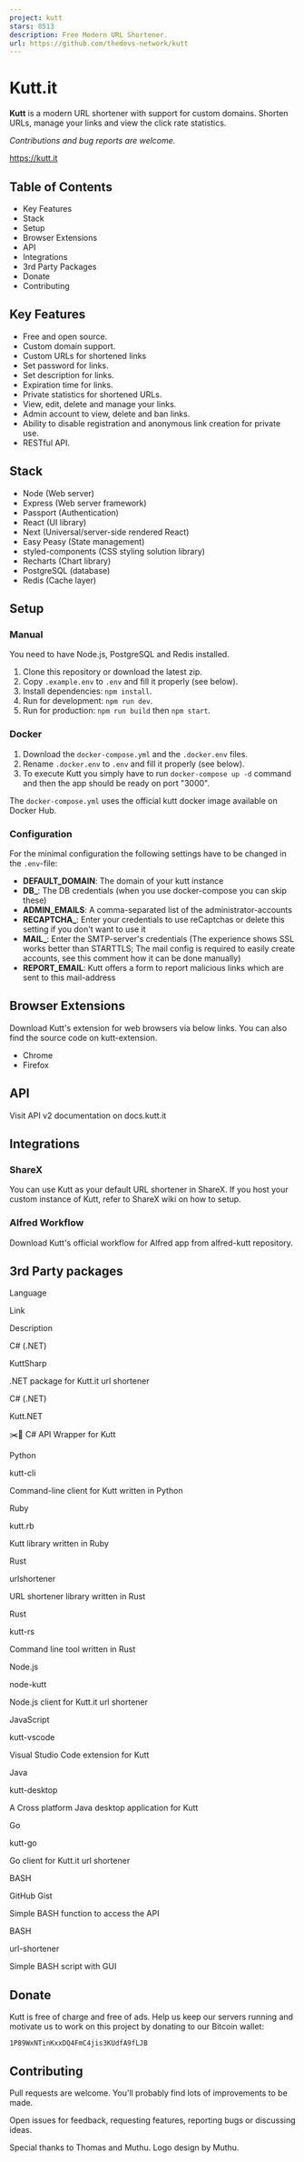 ```yaml
---
project: kutt
stars: 8513
description: Free Modern URL Shortener.
url: https://github.com/thedevs-network/kutt
---
```


Kutt.it
=======

**Kutt** is a modern URL shortener with support for custom domains. Shorten URLs, manage your links and view the click rate statistics.

_Contributions and bug reports are welcome._

https://kutt.it

Table of Contents
-----------------

-   Key Features
-   Stack
-   Setup
-   Browser Extensions
-   API
-   Integrations
-   3rd Party Packages
-   Donate
-   Contributing

Key Features
------------

-   Free and open source.
-   Custom domain support.
-   Custom URLs for shortened links
-   Set password for links.
-   Set description for links.
-   Expiration time for links.
-   Private statistics for shortened URLs.
-   View, edit, delete and manage your links.
-   Admin account to view, delete and ban links.
-   Ability to disable registration and anonymous link creation for private use.
-   RESTful API.

Stack
-----

-   Node (Web server)
-   Express (Web server framework)
-   Passport (Authentication)
-   React (UI library)
-   Next (Universal/server-side rendered React)
-   Easy Peasy (State management)
-   styled-components (CSS styling solution library)
-   Recharts (Chart library)
-   PostgreSQL (database)
-   Redis (Cache layer)

Setup
-----

### Manual

You need to have Node.js, PostgreSQL and Redis installed.

1.  Clone this repository or download the latest zip.
2.  Copy `.example.env` to `.env` and fill it properly (see below).
3.  Install dependencies: `npm install`.
4.  Run for development: `npm run dev`.
5.  Run for production: `npm run build` then `npm start`.

### Docker

1.  Download the `docker-compose.yml` and the `.docker.env` files.
2.  Rename `.docker.env` to `.env` and fill it properly (see below).
3.  To execute Kutt you simply have to run `docker-compose up -d` command and then the app should be ready on port "3000".

The `docker-compose.yml` uses the official kutt docker image available on Docker Hub.

### Configuration

For the minimal configuration the following settings have to be changed in the `.env`\-file:

-   **DEFAULT\_DOMAIN**: The domain of your kutt instance
-   **DB\_**: The DB credentials (when you use docker-compose you can skip these)
-   **ADMIN\_EMAILS**: A comma-separated list of the administrator-accounts
-   **RECAPTCHA\_**: Enter your credentials to use reCaptchas or delete this setting if you don't want to use it
-   **MAIL\_**: Enter the SMTP-server's credentials (The experience shows SSL works better than STARTTLS; The mail config is required to easily create accounts, see this comment how it can be done manually)
-   **REPORT\_EMAIL**: Kutt offers a form to report malicious links which are sent to this mail-address

Browser Extensions
------------------

Download Kutt's extension for web browsers via below links. You can also find the source code on kutt-extension.

-   Chrome
-   Firefox

API
---

Visit API v2 documentation on docs.kutt.it

Integrations
------------

### ShareX

You can use Kutt as your default URL shortener in ShareX. If you host your custom instance of Kutt, refer to ShareX wiki on how to setup.

### Alfred Workflow

Download Kutt's official workflow for Alfred app from alfred-kutt repository.

3rd Party packages
------------------

Language

Link

Description

C# (.NET)

KuttSharp

.NET package for Kutt.it url shortener

C# (.NET)

Kutt.NET

✂️🔗 C# API Wrapper for Kutt

Python

kutt-cli

Command-line client for Kutt written in Python

Ruby

kutt.rb

Kutt library written in Ruby

Rust

urlshortener

URL shortener library written in Rust

Rust

kutt-rs

Command line tool written in Rust

Node.js

node-kutt

Node.js client for Kutt.it url shortener

JavaScript

kutt-vscode

Visual Studio Code extension for Kutt

Java

kutt-desktop

A Cross platform Java desktop application for Kutt

Go

kutt-go

Go client for Kutt.it url shortener

BASH

GitHub Gist

Simple BASH function to access the API

BASH

url-shortener

Simple BASH script with GUI

Donate
------

Kutt is free of charge and free of ads. Help us keep our servers running and motivate us to work on this project by donating to our Bitcoin wallet:

```
1P89WxNTinKxxDQ4FmC4jis3KUdfA9fLJB
```

Contributing
------------

Pull requests are welcome. You'll probably find lots of improvements to be made.

Open issues for feedback, requesting features, reporting bugs or discussing ideas.

Special thanks to Thomas and Muthu. Logo design by Muthu.
